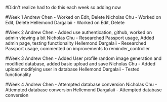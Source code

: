 #Didn't realize had to do this each week so adding now

#Week 1
Andrew Chen - Worked on Edit, Delete
Nicholas Chu - Worked on Edit, Delete
Hellemond Dargalaii - Worked on Edit, Delete

#Week 2
Andrew Chen - Added use authentication, github, worked on admin viewing a bit
Nicholas Chu - Researched Passport usage, Added admin page, testing functionality
Hellemond Dargalaii - Researched Passport usage, commented on improvements to reminder_controller

#Week 3
Andrew Chen - Added User profile random image generation and modified database, added basic upload and save
Nicholas Chu - Added upload modifying user in database
Hellemond Dargalaii - Tested functionality

#Week 4
Andrew Chen - Attempted database conversion
Nicholas Chu - Attempted database conversion
Hellemond Dargalaii - Attempted database conversion